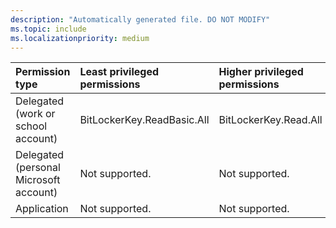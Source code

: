 ```yaml
---
description: "Automatically generated file. DO NOT MODIFY"
ms.topic: include
ms.localizationpriority: medium
---
```


|Permission type|Least privileged permissions|Higher privileged permissions|
|:---|:---|:---|
|Delegated (work or school account)|BitLockerKey.ReadBasic.All|BitLockerKey.Read.All|
|Delegated (personal Microsoft account)|Not supported.|Not supported.|
|Application|Not supported.|Not supported.|

